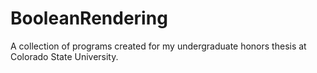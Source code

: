 # BooleanRendering
A collection of programs created for my undergraduate honors thesis at Colorado State University.
